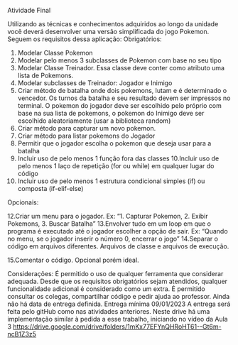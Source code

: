 Atividade Final

Utilizando as técnicas e conhecimentos adquiridos ao longo da unidade você deverá
desenvolver uma versão simplificada do jogo Pokemon.
Seguem os requisitos dessa aplicação:
Obrigatórios:

1. Modelar Classe Pokemon
2. Modelar pelo menos 3 subclasses de Pokemon com base no seu tipo
3. Modelar Classe Treinador. Essa classe deve conter como atributo uma
lista de Pokemons.
4. Modelar subclasses de Treinador: Jogador e Inimigo
5. Criar método de batalha onde dois pokemons, lutam e é determinado o
vencedor. Os turnos da batalha e seu resultado devem ser impressos no
terminal. O pokemon do jogador deve ser escolhido pelo próprio com
base na sua lista de pokemons, o pokemon do Inimigo deve ser escolhido
aleatoriamente (usar a biblioteca random)
6. Criar método para capturar um novo pokemon.
7. Criar método para listar pokemons do Jogador
8. Permitir que o jogador escolha o pokemon que deseja usar para a batalha
9. Incluir uso de pelo menos 1 função fora das classes
10.Incluir uso de pelo menos 1 laço de repetição (for ou while) em qualquer
lugar do código
11. Incluir uso de pelo menos 1 estrutura condicional simples (if) ou composta
(if-elif-else)

Opcionais:

12.Criar um menu para o jogador. Ex: “1. Capturar Pokemon, 2. Exibir
Pokemons, 3. Buscar Batalha”
13.Envolver tudo em um loop em que o programa é executado até o jogador
escolher a opção de sair. Ex: “Quando no menu, se o jogador inserir o
número 0, encerrar o jogo”
14.Separar o código em arquivos diferentes. Arquivos de classe e arquivos
de execução.

15.Comentar o código. Opcional porém ideal.

Considerações:
É permitido o uso de qualquer ferramenta que considerar adequada.
Desde que os requisitos obrigatórios sejam atendidos, qualquer funcionalidade
adicional é considerado como um extra.
É permitido consultar os colegas, compartilhar código e pedir ajuda ao professor.
Ainda não há data de entrega definida. Entrega mínima 09/01/2023
A entrega será feita pelo gitHub como nas atividades anteriores.
Neste drive há uma implementação similar à pedida a esse trabalho, iniciando no vídeo
da Aula 3
https://drive.google.com/drive/folders/1mKx77EFYnQHRoHT61--Gt6m-ncB1Z3z5
